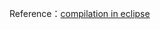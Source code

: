 Reference：[compilation in eclipse](https://github.com/chukong/cocos-docs/blob/master/manual/framework/html5/v3/compilation-in-eclipse/en.md)